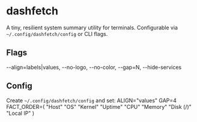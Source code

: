 # dashfetch
A tiny, resilient system summary utility for terminals. Configurable via `~/.config/dashfetch/config` or CLI flags.

## Flags
--align=labels|values, --no-logo, --no-color, --gap=N, --hide-services

## Config
Create `~/.config/dashfetch/config` and set:
ALIGN="values"
GAP=4
FACT_ORDER=( "Host" "OS" "Kernel" "Uptime" "CPU" "Memory" "Disk (/)" "Local IP" )
